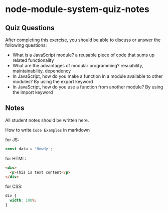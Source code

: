 # node-module-system-quiz-notes

## Quiz Questions

After completing this exercise, you should be able to discuss or answer the following questions:

- What is a JavaScript module?
  a reusable piece of code that sums up related functionality
- What are the advantages of modular programming?
  resuability, maintainability, dependency
- In JavaScript, how do you make a function in a module available to other modules?
  By using the export keyword
- In JavaScript, how do you use a function from another module?
  By using the import keyword

## Notes

All student notes should be written here.

How to write `Code Examples` in markdown

for JS:

```javascript
const data = 'Howdy';
```

for HTML:

```html
<div>
  <p>This is text content</p>
</div>
```

for CSS:

```css
div {
  width: 100%;
}
```
